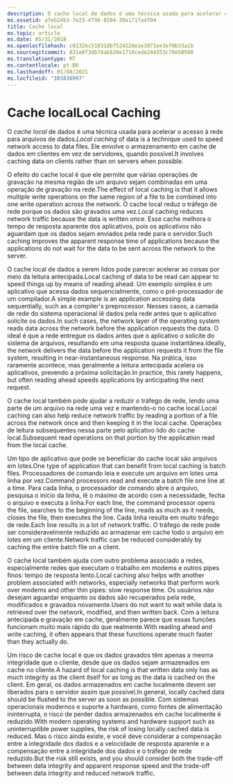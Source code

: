 ```yaml
---
description: O cache local de dados é uma técnica usada para acelerar o acesso à rede para arquivos de dados. Ele envolve o armazenamento em cache de dados em clientes em vez de servidores, quando possível.
ms.assetid: a7eb24b3-7e23-4798-8584-30a171fa4f04
title: Cache local
ms.topic: article
ms.date: 05/31/2018
ms.openlocfilehash: c8132bc51831db752422de1e3071ee3ef0b33a1b
ms.sourcegitcommit: 831e8f3db78ab820e1710cede244553c70e50500
ms.translationtype: MT
ms.contentlocale: pt-BR
ms.lasthandoff: 01/08/2021
ms.locfileid: "103836997"
---
```

# <a name="local-caching"></a><span data-ttu-id="300ef-104">Cache local</span><span class="sxs-lookup"><span data-stu-id="300ef-104">Local Caching</span></span>

<span data-ttu-id="300ef-105">O *cache local* de dados é uma técnica usada para acelerar o acesso à rede para arquivos de dados.</span><span class="sxs-lookup"><span data-stu-id="300ef-105">*Local caching* of data is a technique used to speed network access to data files.</span></span> <span data-ttu-id="300ef-106">Ele envolve o armazenamento em cache de dados em clientes em vez de servidores, quando possível.</span><span class="sxs-lookup"><span data-stu-id="300ef-106">It involves caching data on clients rather than on servers when possible.</span></span>

<span data-ttu-id="300ef-107">O efeito do cache local é que ele permite que várias operações de gravação na mesma região de um arquivo sejam combinadas em uma operação de gravação na rede.</span><span class="sxs-lookup"><span data-stu-id="300ef-107">The effect of local caching is that it allows multiple write operations on the same region of a file to be combined into one write operation across the network.</span></span> <span data-ttu-id="300ef-108">O cache local reduz o tráfego de rede porque os dados são gravados uma vez.</span><span class="sxs-lookup"><span data-stu-id="300ef-108">Local caching reduces network traffic because the data is written once.</span></span> <span data-ttu-id="300ef-109">Esse cache melhora o tempo de resposta aparente dos aplicativos, pois os aplicativos não aguardam que os dados sejam enviados pela rede para o servidor.</span><span class="sxs-lookup"><span data-stu-id="300ef-109">Such caching improves the apparent response time of applications because the applications do not wait for the data to be sent across the network to the server.</span></span>

<span data-ttu-id="300ef-110">O cache local de dados a serem lidos pode parecer acelerar as coisas por meio da leitura antecipada.</span><span class="sxs-lookup"><span data-stu-id="300ef-110">Local caching of data to be read can appear to speed things up by means of reading ahead.</span></span> <span data-ttu-id="300ef-111">Um exemplo simples é um aplicativo que acessa dados sequencialmente, como o pré-processador de um compilador.</span><span class="sxs-lookup"><span data-stu-id="300ef-111">A simple example is an application accessing data sequentially, such as a compiler's preprocessor.</span></span> <span data-ttu-id="300ef-112">Nesses casos, a camada de rede do sistema operacional lê dados pela rede antes que o aplicativo solicite os dados.</span><span class="sxs-lookup"><span data-stu-id="300ef-112">In such cases, the network layer of the operating system reads data across the network before the application requests the data.</span></span> <span data-ttu-id="300ef-113">O ideal é que a rede entregue os dados antes que o aplicativo o solicite do sistema de arquivos, resultando em uma resposta quase instantânea.</span><span class="sxs-lookup"><span data-stu-id="300ef-113">Ideally, the network delivers the data before the application requests it from the file system, resulting in near-instantaneous response.</span></span> <span data-ttu-id="300ef-114">Na prática, isso raramente acontece, mas geralmente a leitura antecipada acelera os aplicativos, prevendo a próxima solicitação.</span><span class="sxs-lookup"><span data-stu-id="300ef-114">In practice, this rarely happens, but often reading ahead speeds applications by anticipating the next request.</span></span>

<span data-ttu-id="300ef-115">O cache local também pode ajudar a reduzir o tráfego de rede, lendo uma parte de um arquivo na rede uma vez e mantendo-o no cache local.</span><span class="sxs-lookup"><span data-stu-id="300ef-115">Local caching can also help reduce network traffic by reading a portion of a file across the network once and then keeping it in the local cache.</span></span> <span data-ttu-id="300ef-116">Operações de leitura subsequentes nessa parte pelo aplicativo lido do cache local.</span><span class="sxs-lookup"><span data-stu-id="300ef-116">Subsequent read operations on that portion by the application read from the local cache.</span></span>

<span data-ttu-id="300ef-117">Um tipo de aplicativo que pode se beneficiar do cache local são arquivos em lotes.</span><span class="sxs-lookup"><span data-stu-id="300ef-117">One type of application that can benefit from local caching is batch files.</span></span> <span data-ttu-id="300ef-118">Processadores de comando leia e execute um arquivo em lotes uma linha por vez.</span><span class="sxs-lookup"><span data-stu-id="300ef-118">Command processors read and execute a batch file one line at a time.</span></span> <span data-ttu-id="300ef-119">Para cada linha, o processador de comando abre o arquivo, pesquisa o início da linha, lê o máximo de acordo com a necessidade, fecha o arquivo e executa a linha.</span><span class="sxs-lookup"><span data-stu-id="300ef-119">For each line, the command processor opens the file, searches to the beginning of the line, reads as much as it needs, closes the file, then executes the line.</span></span> <span data-ttu-id="300ef-120">Cada linha resulta em muito tráfego de rede.</span><span class="sxs-lookup"><span data-stu-id="300ef-120">Each line results in a lot of network traffic.</span></span> <span data-ttu-id="300ef-121">O tráfego de rede pode ser consideravelmente reduzido ao armazenar em cache todo o arquivo em lotes em um cliente.</span><span class="sxs-lookup"><span data-stu-id="300ef-121">Network traffic can be reduced considerably by caching the entire batch file on a client.</span></span>

<span data-ttu-id="300ef-122">O cache local também ajuda com outro problema associado a redes, especialmente redes que executam o trabalho em modems e outros pipes finos: tempo de resposta lento.</span><span class="sxs-lookup"><span data-stu-id="300ef-122">Local caching also helps with another problem associated with networks, especially networks that perform work over modems and other thin pipes: slow response time.</span></span> <span data-ttu-id="300ef-123">Os usuários não desejam aguardar enquanto os dados são recuperados pela rede, modificados e gravados novamente.</span><span class="sxs-lookup"><span data-stu-id="300ef-123">Users do not want to wait while data is retrieved over the network, modified, and then written back.</span></span> <span data-ttu-id="300ef-124">Com a leitura antecipada e gravação em cache, geralmente parece que essas funções funcionam muito mais rápido do que realmente.</span><span class="sxs-lookup"><span data-stu-id="300ef-124">With reading ahead and write caching, it often appears that these functions operate much faster than they actually do.</span></span>

<span data-ttu-id="300ef-125">Um risco de cache local é que os dados gravados têm apenas a mesma integridade que o cliente, desde que os dados sejam armazenados em cache no cliente.</span><span class="sxs-lookup"><span data-stu-id="300ef-125">A hazard of local caching is that written data only has as much integrity as the client itself for as long as the data is cached on the client.</span></span> <span data-ttu-id="300ef-126">Em geral, os dados armazenados em cache localmente devem ser liberados para o servidor assim que possível.</span><span class="sxs-lookup"><span data-stu-id="300ef-126">In general, locally cached data should be flushed to the server as soon as possible.</span></span> <span data-ttu-id="300ef-127">Com sistemas operacionais modernos e suporte a hardware, como fontes de alimentação ininterrupta, o risco de perder dados armazenados em cache localmente é reduzido.</span><span class="sxs-lookup"><span data-stu-id="300ef-127">With modern operating systems and hardware support such as uninterruptible power supplies, the risk of losing locally cached data is reduced.</span></span> <span data-ttu-id="300ef-128">Mas o risco ainda existe, e você deve considerar a compensação entre a integridade dos dados e a velocidade de resposta aparente e a compensação entre a integridade dos dados e o tráfego de rede reduzido.</span><span class="sxs-lookup"><span data-stu-id="300ef-128">But the risk still exists, and you should consider both the trade-off between data integrity and apparent response speed and the trade-off between data integrity and reduced network traffic.</span></span>

 

 



